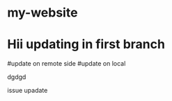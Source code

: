 # my-website
# Hii updating in first branch
#update on remote side
#update on local

dgdgd

issue upadate